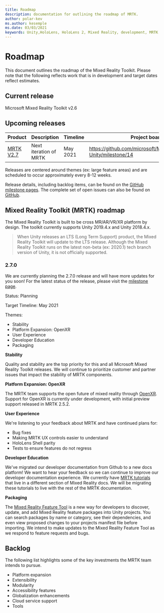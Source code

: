```yaml
---
title: Roadmap
description: documentation for outlining the roadmap of MRTK.
author: polar-kev
ms.author: kesemple
ms.date: 03/03/2021
keywords: Unity,HoloLens, HoloLens 2, Mixed Reality, development, MRTK
---
```


# Roadmap

This document outlines the roadmap of the Mixed Reality Toolkit. Please note that the following reflects work that is in development and target dates reflect estimates.

## Current release

Microsoft Mixed Reality Toolkit v2.6

## Upcoming releases

| Product | Description | Timeline | Project board |
| --- | --- | --- | --- |
| [MRTK V2.7](#270) | Next iteration of MRTK | May 2021 | https://github.com/microsoft/MixedRealityToolkit-Unity/milestone/14 |

Releases are centered around themes (ex: large feature areas) and are scheduled to occur approximately every 8-12 weeks.

Release details, including backlog items, can be found on the [GitHub milestone pages](https://github.com/Microsoft/MixedRealityToolkit-Unity/milestones). The complete set of open issues can also be found on [GitHub](https://github.com/microsoft/MixedRealityToolkit-Unity/issues).

## Mixed Reality Toolkit (MRTK) roadmap

The Mixed Reality Toolkit is built to be cross MR/AR/VR/XR platform by design. The toolkit currently supports Unity 2019.4.x and Unity 2018.4.x.

> When Unity releases an LTS (Long Term Support) product, the Mixed Reality Toolkit will update to the LTS release. Although the Mixed Reality Toolkit runs on the latest non-beta (ex: 2020.1) tech branch version of Unity, it is not officially supported.

### 2.7.0

We are currently planning the 2.7.0 release and will have more updates for you soon!
For the latest status of the release, please visit the [milestone page](https://github.com/microsoft/MixedRealityToolkit-Unity/milestone/14).

Status: Planning

Target Timeline: May 2021

Themes:

- Stability 
- Platform Expansion: OpenXR
- User Experience
- Developer Education
- Packaging

**Stability**

Quality and stability are the top priority for this and all Microsoft Mixed Reality Toolkit releases. We will continue to prioritize customer and partner issues that impact the stability of MRTK components.

**Platform Expansion: OpenXR**

The MRTK team supports the open future of mixed reality through [OpenXR](https://techcommunity.microsoft.com/t5/mixed-reality-blog/moving-forward-to-openxr/ba-p/1825672). Support for OpenXR is currently under development, with initial preview support released in MRTK 2.5.2.

**User Experience**

We're listening to your feedback about MRTK and have continued plans for:

- Bug fixes
- Making MRTK UX controls easier to understand
- HoloLens Shell parity
- Tests to ensure features do not regress

**Developer Education**

We've migrated our developer documentation from Github to a new docs platform! We want to hear your feedback so we can continue to improve our developer documentation experience.
We currently have [MRTK tutorials](https://docs.microsoft.com/windows/mixed-reality/develop/unity/tutorials) that live in a different section of Mixed Reality docs. We will be migrating these tutorials to live with the rest of the MRTK documentation. 

**Packaging**

The [Mixed Reality Feature Tool](https://docs.microsoft.com/windows/mixed-reality/develop/unity/welcome-to-mr-feature-tool) is a new way for developers to discover, update, and add Mixed Reality feature packages into Unity projects. You can search packages by name or category, see their dependencies, and even view proposed changes to your projects manifest file before importing. We intend to make updates to the Mixed Reality Feature Tool as we respond to feature requests and bugs.

## Backlog

The following list highlights some of the key investments the MRTK team intends to pursue.

- Platform expansion
- Extensibility
- Modularity
- Accessibility features
- Globalization enhancements
- Cloud service support
- Tools

